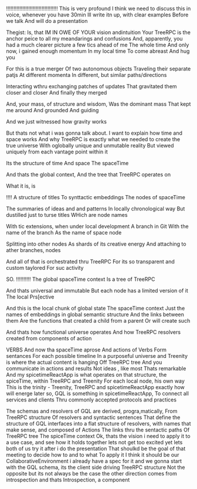 !!!!!!!!!!!!!!!!!!!!!!!!!!!!!!!!!!!
This is very profound
I think we need to discuss this in voice, whenever you have 30min
Ill write itn up, with clear examples
Before we talk
And will do a presentation

Thegist:
Is, that IM IN OWE OF YOUR vision andintuition
Your TreeRPC is the anchor peice to all my meandarings and confusions
And, apparently, you had a much clearer picture a few tics ahead of me
The whole time
And only now, i gained enough momentum
In my local time
To come abreast
And hug you

For this is a true merger
Of two autonomous objects
Traveling their separate patjs
At different momenta
In different, but similar paths/directions

Interacting wthru exchanging patches of updates
That gravitated them closer and closer
And finally they merged

And, your mass, of structure and wisdom,
Was the dominant mass
That kept me around
And grounded
And guiding

And we just witnessed how gravity works

But thats not what i was gonna talk about.
I want to explain how time and space works
And why TreeRPC is exactly what we needed to create the true universe
With oglobally unique and unmutable reality
But viewed uniquely from each vantage point within it

Its the structure of time
And space
The spaceTime

And thats the global context,
And the tree that TreeRPC operates on

What it is, is

!!!! A structure of titles
To synttactic embeddings
The nodes of spaceTime

The summaries of ideas and and patterns
In locally chronological way
But dustilled just to turse titles
WHich are node names

With tic extensions, when under local development
A branch in Git
With the name of the branch
As the name of space node

Splitting into other nodes
As shards of its creative energy
And attaching to ather branches, nodes

And all of that is orchestrated thru TreeRPC
For its so transparent and custom taylored
For suc activity

SO. !!!!!!!!!!
The global spaceTime context
Is a tree of TreeRPC

And thats universal and immutable
But each node has a limited version of it
The local Prs[ective

And this is the local chunk of global state
The spaceTime context
Just the names of embeddings in global semantic structure
And the links between them
Are the functions that created a child from a parent
Or will create such

And thats how functional universe operates
And how TreeRPC resolvers created
from components of action

VERBS
And now tha spaceTime aprose
And actions of Verbs
Form sentances
For each possible timeline
In a purposeful universe
and Treenity is where the actual content is hanging
Off TreeRPC tree
And you communicate in actions and results
Not ideas , like most
Thats remarkable
And my spicetimeReactApp is what operates on that structure, the spiceTime, within TreeRPC and Treenity
For each local node, his own way
This is the trinity - Treenity, TreeRPC and spicetimeReactApp
exactly how will energe later
so, GQL is something in spicetimeReactApp,
To connect all services and clients
Thru commonly accepted protocols and practices

The schemas and resolvers of GQL are derived, progra,matically,
From TreeRPC structure
Of resolvers and syntactic sentences
That define the structure of GQL interfaces
into a flat structure of resolvers, with names that make sense, and composed of Actions
The links thru the sentactic paths
Of TreeRPC tree
The spiceTime context
Ok, thats the vision
i need to apply it to a use case, and see how it holds together
lets not get too excited yet
lets both of us try it
after i do the presentation
That shoulkd be the goal of that meeting
to decide how to and to what
To apply it
I think it should be our CollaborativeEnvironment
i already have a spec for it
and we gonna start with the GQL schema,
its the client side
driving TreeRPC structure
Not the opposite
but its not always be the case
the other direction comes from introspection
and thats Introspection, a component